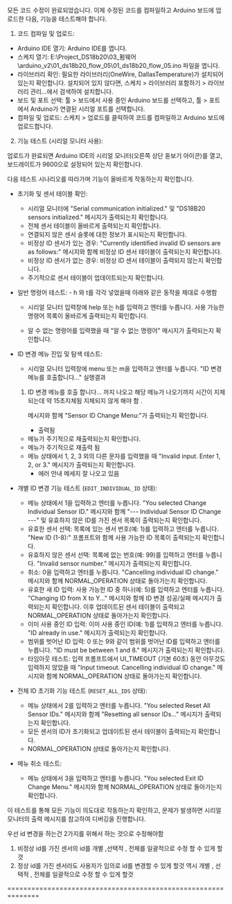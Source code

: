  모든 코드 수정이 완료되었습니다. 이제 수정된 코드를 컴파일하고 Arduino 보드에 업로드한 다음, 기능을
  테스트해야 합니다.

  1. 코드 컴파일 및 업로드:

   * Arduino IDE 열기: Arduino IDE를 엽니다.
   * 스케치 열기: E:\Project_DS18b20\03_펌웨어\arduino_v2\01_ds18b20_flow_05\01_ds18b20_flow_05.ino 파일을
     엽니다.
   * 라이브러리 확인: 필요한 라이브러리(OneWire, DallasTemperature)가 설치되어 있는지 확인합니다. 설치되어
     있지 않다면, 스케치 > 라이브러리 포함하기 > 라이브러리 관리...에서 검색하여 설치합니다.
   * 보드 및 포트 선택: 툴 > 보드에서 사용 중인 Arduino 보드를 선택하고, 툴 > 포트에서 Arduino가 연결된
     시리얼 포트를 선택합니다.
   * 컴파일 및 업로드: 스케치 > 업로드를 클릭하여 코드를 컴파일하고 Arduino 보드에 업로드합니다.

  2. 기능 테스트 (시리얼 모니터 사용):

  업로드가 완료되면 Arduino IDE의 시리얼 모니터(오른쪽 상단 돋보기 아이콘)를 열고, 보드레이트가 9600으로
  설정되어 있는지 확인합니다.

  다음 테스트 시나리오를 따라가며 기능이 올바르게 작동하는지 확인합니다.

   * 초기화 및 센서 테이블 확인:
       * 시리얼 모니터에 "Serial communication initialized." 및 "DS18B20 sensors initialized." 메시지가
         출력되는지 확인합니다.
       * 전체 센서 테이블이 올바르게 출력되는지 확인합니다.
       * 연결되지 않은 센서 슬롯에 대한 정보가 표시되는지 확인합니다.
       * 비정상 ID 센서가 있는 경우: "Currently identified invalid ID sensors are as follows:" 메시지와
         함께 비정상 ID 센서 테이블이 출력되는지 확인합니다.
       * 비정상 ID 센서가 없는 경우: 비정상 ID 센서 테이블이 출력되지 않는지 확인합니다.
       * 주기적으로 센서 테이블이 업데이트되는지 확인합니다.

   * 일반 명령어 테스트: - h 와 t를 각각 넣었을때 아래와 같은 동작을 제대로 수행함
       * 시리얼 모니터 입력창에 help 또는 h를 입력하고 엔터를 누릅니다. 사용 가능한 명령어 목록이 올바르게
         출력되는지 확인합니다.


       * 알 수 없는 명령어를 입력했을 때 "알 수 없는 명령어" 메시지가 출력되는지 확인합니다.

   * ID 변경 메뉴 진입 및 탐색 테스트:
       * 시리얼 모니터 입력창에 menu 또는 m을 입력하고 엔터를 누릅니다. "ID 변경 메뉴를 호출합니다..."
         실행결과
     1.  ID 변경 메뉴를 호출 합니다... 까지 나오고
        해당 메뉴가 나오기까지 시간이 지체되는데 약 15초지체됨
         지체되지 않게 해야 함 .

         메시지와 함께 "Sensor ID Change Menu:"가 출력되는지 확인합니다.
         - 출력됨 
       * 메뉴가 주기적으로 재출력되는지 확인합니다.
       - 메뉴가 주기적으로 재출력 됨 
       * 메뉴 상태에서 1, 2, 3 외의 다른 문자를 입력했을 때 "Invalid input. Enter 1, 2, or 3." 메시지가
         출력되는지 확인합니다.
         - 에러 안내 메세지 잘 나오고 있음 

   * 개별 ID 변경 기능 테스트 (`EDIT_INDIVIDUAL_ID` 상태):
       * 메뉴 상태에서 1을 입력하고 엔터를 누릅니다. "You selected Change Individual Sensor ID." 메시지와
         함께 "--- Individual Sensor ID Change ---" 및 유효하지 않은 ID를 가진 센서 목록이 출력되는지
         확인합니다.
       * 유효한 센서 선택: 목록에 있는 센서 번호(예: 1)를 입력하고 엔터를 누릅니다. "New ID (1-8):"
         프롬프트와 함께 사용 가능한 ID 목록이 출력되는지 확인합니다.
       * 유효하지 않은 센서 선택: 목록에 없는 번호(예: 99)를 입력하고 엔터를 누릅니다. "Invalid sensor
         number." 메시지가 출력되는지 확인합니다.
       * 취소: 0을 입력하고 엔터를 누릅니다. "Cancelling individual ID change." 메시지와 함께
         NORMAL_OPERATION 상태로 돌아가는지 확인합니다.
       * 유효한 새 ID 입력: 사용 가능한 ID 중 하나(예: 5)를 입력하고 엔터를 누릅니다. "Changing ID from X
         to Y..." 메시지와 함께 ID 변경 성공/실패 메시지가 출력되는지 확인합니다. 이후 업데이트된 센서
         테이블이 출력되고 NORMAL_OPERATION 상태로 돌아가는지 확인합니다.
       * 이미 사용 중인 ID 입력: 이미 사용 중인 ID(예: 1)를 입력하고 엔터를 누릅니다. "ID already in use."
         메시지가 출력되는지 확인합니다.
       * 범위를 벗어난 ID 입력: 0 또는 9와 같이 범위를 벗어난 ID를 입력하고 엔터를 누릅니다. "ID must be
         between 1 and 8." 메시지가 출력되는지 확인합니다.
       * 타임아웃 테스트: 입력 프롬프트에서 UI_TIMEOUT (기본 60초) 동안 아무것도 입력하지 않았을 때 "Input
         timeout. Cancelling individual ID change." 메시지와 함께 NORMAL_OPERATION 상태로 돌아가는지
         확인합니다.

   * 전체 ID 초기화 기능 테스트 (`RESET_ALL_IDS` 상태):
       * 메뉴 상태에서 2를 입력하고 엔터를 누릅니다. "You selected Reset All Sensor IDs." 메시지와 함께
         "Resetting all sensor IDs..." 메시지가 출력되는지 확인합니다.
       * 모든 센서의 ID가 초기화되고 업데이트된 센서 테이블이 출력되는지 확인합니다.
       * NORMAL_OPERATION 상태로 돌아가는지 확인합니다.

   * 메뉴 취소 테스트:
       * 메뉴 상태에서 3을 입력하고 엔터를 누릅니다. "You selected Exit ID Change Menu." 메시지와 함께
         NORMAL_OPERATION 상태로 돌아가는지 확인합니다.

  이 테스트를 통해 모든 기능이 의도대로 작동하는지 확인하고, 문제가 발생하면 시리얼 모니터의 출력
  메시지를 참고하여 디버깅을 진행합니다.


  우선 id 변경을 하는건 2가지를 위해서 하는 것으로 수정해야함 

  1.  비정상 id를 가진 센서의 id를 개별 ,선택적 , 전체를 일괄적으로 수정 할 수 있게 할것
  2.  정상 id를 가진 센서라도 사용자가 임의로 id를 변경할 수 있게 할것 
   역시 개별 , 선택적 , 전체를 일괄적으로 수정 할 수 있게 할것

   ==============================================================